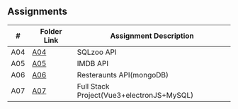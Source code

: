## Assignments

| #         | Folder Link                                                                                                   | Assignment Description                             |
| :---:     | ------------------------------------------------------------------------------------------------------------- | ----------------------------------------           |
|  A04      | [A04](https://github.com/DakTheProgrammer/5303-DB-Wilson/tree/main/Assignments/A04)                           | SQLzoo API                                         |
|  A05      | [A05](https://github.com/DakTheProgrammer/5303-DB-Wilson/tree/main/Assignments/A05)                           | IMDB API                                           |
|  A06      | [A06](https://github.com/DakTheProgrammer/5303-DB-Wilson/tree/main/Assignments/A06)                           | Resteraunts API(mongoDB)                           |
|  A07      | [A07](https://github.com/DakTheProgrammer/5303-DB-Wilson/tree/main/Assignments/A07)                           | Full Stack Project(Vue3+electronJS+MySQL)          |
